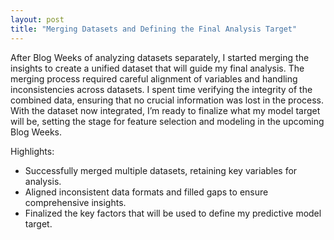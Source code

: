 ```yaml
---
layout: post
title: "Merging Datasets and Defining the Final Analysis Target"
---
```


After Blog Weeks of analyzing datasets separately, I started merging the insights to create a unified dataset that will guide my final analysis. The merging process required careful alignment of variables and handling inconsistencies across datasets. I spent time verifying the integrity of the combined data, ensuring that no crucial information was lost in the process. With the dataset now integrated, I’m ready to finalize what my model target will be, setting the stage for feature selection and modeling in the upcoming Blog Weeks.

Highlights:
- Successfully merged multiple datasets, retaining key variables for analysis.
- Aligned inconsistent data formats and filled gaps to ensure comprehensive insights.
- Finalized the key factors that will be used to define my predictive model target.
